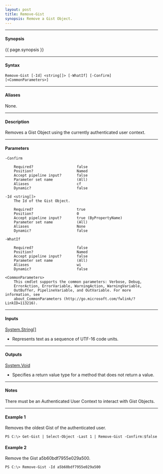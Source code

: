 ```yaml
---
layout: post
title: Remove-Gist
synopsis: Remove a Gist Object.
---
```


---

#### **Synopsis**

{{ page.synopsis }}

---

#### **Syntax**

```
Remove-Gist [-Id] <string[]> [-WhatIf] [-Confirm]  [<CommonParameters>]
```

---

#### **Aliases**

None.

---

#### **Description**

Removes a Gist Object using the currently authenticated user context.

---

#### **Parameters**

```
-Confirm
    
    Required?                    false
    Position?                    Named
    Accept pipeline input?       false
    Parameter set name           (All)
    Aliases                      cf
    Dynamic?                     false
    
-Id <string[]>
    The Id of the Gist Object.
    
    Required?                    true
    Position?                    0
    Accept pipeline input?       true (ByPropertyName)
    Parameter set name           (All)
    Aliases                      None
    Dynamic?                     false
    
-WhatIf
    
    Required?                    false
    Position?                    Named
    Accept pipeline input?       false
    Parameter set name           (All)
    Aliases                      wi
    Dynamic?                     false
    
<CommonParameters>
    This cmdlet supports the common parameters: Verbose, Debug,
    ErrorAction, ErrorVariable, WarningAction, WarningVariable,
    OutBuffer, PipelineVariable, and OutVariable. For more information, see 
    about_CommonParameters (http://go.microsoft.com/fwlink/?LinkID=113216). 
```

---

#### **Inputs**

[System.String\[\]](https://msdn.microsoft.com/en-us/library/system.string%28v=vs.110%29.aspx)

* Represents text as a sequence of UTF-16 code units.

---

#### **Outputs**

[System.Void](https://msdn.microsoft.com/en-us/library/system.void%28v=vs.110%29.aspx)

* Specifies a return value type for a method that does not return a value.

---

#### **Notes**

There must be an Authenticated User Context to interact with Gist Objects.

---

#### **Example 1**

Removes the oldest Gist of the authenticated user.

```
PS C:\> Get-Gist | Select-Object -Last 1 | Remove-Gist -Confirm:$false
```

#### **Example 2**

Remove the Gist a5b60bdf7955e029a500.

```
PS C:\> Remove-Gist -Id a5b60bdf7955e029a500
```
